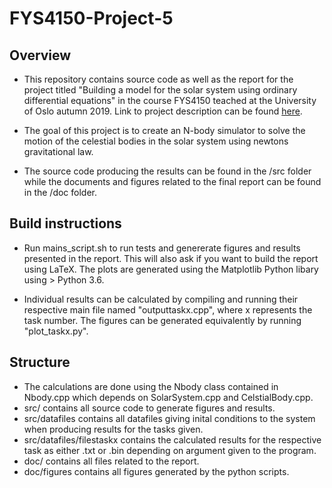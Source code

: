 # FYS4150-Project-5

## Overview

* This repository contains source code as well as the report for the project titled "Building a model for the solar system using ordinary differential equations" in the course FYS4150 teached at the University of Oslo autumn 2019. Link to project description can be found [here](http://compphysics.github.io/ComputationalPhysics/doc/Projects/2019/Project5/SolarSystem/html/SolarSystem.html). 

* The goal of this project is to create an N-body simulator to solve the motion of the celestial bodies in the solar system using newtons gravitational law.

* The source code producing the results can be found in the /src folder while the documents and figures related to the final report can be found in the /doc folder.

## Build instructions
* Run mains_script.sh to run tests and genererate figures and results presented in the report. This will also ask if you want to build the report using LaTeX. The plots are generated using the Matplotlib Python libary using > Python 3.6.

* Individual results can be calculated by compiling and running their respective main file named "outputtaskx.cpp", where x represents the task number. The figures can be generated equivalently by running "plot_taskx.py".

## Structure
* The calculations are done using the Nbody class contained in Nbody.cpp which depends on SolarSystem.cpp and CelstialBody.cpp.
* src/ contains all source code to generate figures and results.
* src/datafiles contains all datafiles giving inital conditions to the system when producing results for the tasks given.
* src/datafiles/filestaskx contains the calculated results for the respective task as either .txt or .bin depending on argument given to the program.
* doc/ contains all files related to the report.
* doc/figures contains all figures generated by the python scripts.
